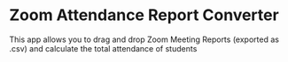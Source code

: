 # Zoom Attendance Report Converter

This app allows you to drag and drop Zoom Meeting Reports (exported as .csv) and calculate the total attendance of students
